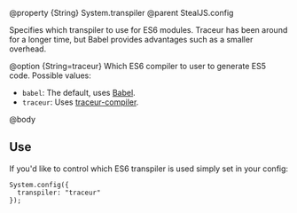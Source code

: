 @property {String} System.transpiler
@parent StealJS.config

Specifies which transpiler to use for ES6 modules. Traceur has been around for a longer time, but Babel provides advantages such as a smaller overhead.

@option {String=traceur} Which ES6 compiler to user to generate ES5 code. Possible values:

* `babel`: The default, uses [Babel](https://babeljs.io/).
* `traceur`: Uses [traceur-compiler](https://github.com/google/traceur-compiler).


@body

## Use

If you'd like to control which ES6 transpiler is used simply set in your config:

    System.config({
      transpiler: "traceur"
    });
